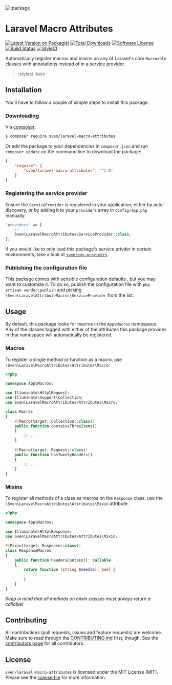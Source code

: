 ![:package](:hero)

# Laravel Macro Attributes

[![Latest Version on Packagist][ico-version]][link-packagist]
[![Total Downloads][ico-downloads]][link-downloads]
[![Software License][ico-license]](LICENSE.md)
[![Build Status][ico-build]][link-build]
[![StyleCI][ico-styleci]][link-styleci]

Automatically register macros and mixins on any of Laravel's core `Macroable` classes with annotations instead of in
a service provider.

> :styleci
> :hero

## Installation
You'll have to follow a couple of simple steps to install this package.

### Downloading
Via [composer](http://getcomposer.org):

```bash
$ composer require sven/laravel-macro-attributes
```

Or add the package to your dependencies in `composer.json` and run
`composer update` on the command line to download the package:

```json
{
    "require": {
        "sven/laravel-macro-attributes": "^1.0"
    }
}
```


### Registering the service provider
Ensure the `ServiceProvider` is registered in your application, either by auto-discovery, or by adding it to your 
`providers` array in `config/app.php` manually:

```php
'providers' => [
    // ...
    Sven\LaravelMacroAttributes\ServiceProvider::class,
];
```

If you would like to only load this package's service privder in certain environments, take a look at 
[`sven/env-providers`](https://github.com/svenluijten/env-providers).

### Publishing the configuration file
This package comes with sensible configuration defaults , but you may want to customize it. To do so, publish the
configuration file with `php artisan vendor:publish` and picking `\Sven\LaravelAttributeMacros\ServiceProvider` from the
list.

## Usage
By default, this package looks for macros in the `App\Macros` namespace. Any of the classes tagged with either of the
attributes this package provides in that namespace will automatically be registered.

### Macros
To register a single method or function as a macro, use `\Sven\LaravelMacroAttributes\Attributes\Macro`:

```php
<?php

namespace App\Macros;

use Illuminate\Http\Request;
use Illuminate\Support\Collection;
use Sven\LaravelMacroAttributes\Attributes\Macro;

class Macros 
{
    #[Macro(target: Collection::class)]
    public function containsThreeItems()
    {
        // ...
    }
    
    #[Macro(target: Request::class)]
    public function hasTwentyHeaders()
    {
        // ...
    }
}
```

### Mixins
To register all methods of a class as macros on the `Response` class, use the `\Sven\LaravelMacroAttributes\Attributes\Mixin`
attribute:

```php
<?php

namespace App\Macros;

use Illuminate\Http\Response;
use Sven\LaravelMacroAttributes\Attributes\Mixin;

#[Mixin(target: Response::class)]
class ResponseMacros
{
    public function headersContain(): callable
    {
        return function (string $needle): bool {
            // ...
        }
    }
}
```

_Keep in mind that all methods on mixin classes must always return a callable!_

## Contributing
All contributions (pull requests, issues and feature requests) are
welcome. Make sure to read through the [CONTRIBUTING.md](CONTRIBUTING.md) first,
though. See the [contributors page](../../graphs/contributors) for all contributors.

## License
`sven/laravel-macro-attributes` is licensed under the MIT License (MIT). Please see the
[license file](LICENSE.md) for more information.

[ico-version]: https://img.shields.io/packagist/v/sven/laravel-macro-attributes.svg?style=flat-square
[ico-license]: https://img.shields.io/badge/license-MIT-green.svg?style=flat-square
[ico-downloads]: https://img.shields.io/packagist/dt/sven/laravel-macro-attributes.svg?style=flat-square
[ico-build]: https://img.shields.io/github/workflow/status/svenluijten/laravel-macro-attributes/Tests?style=flat-square
[ico-styleci]: https://styleci.io/repos/:styleci/shield

[link-packagist]: https://packagist.org/packages/sven/laravel-macro-attributes
[link-downloads]: https://packagist.org/packages/sven/laravel-macro-attributes
[link-build]: https://github.com/svenluijten/laravel-macro-attributes/actions/workflows/run-tests.yml
[link-styleci]: https://styleci.io/repos/:styleci
